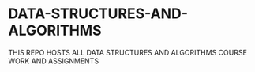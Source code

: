 # DATA-STRUCTURES-AND-ALGORITHMS
THIS REPO HOSTS ALL DATA STRUCTURES AND ALGORITHMS COURSE WORK AND ASSIGNMENTS
